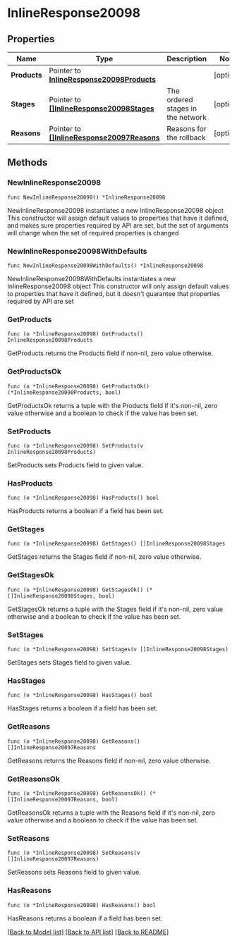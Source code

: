 # InlineResponse20098

## Properties

Name | Type | Description | Notes
------------ | ------------- | ------------- | -------------
**Products** | Pointer to [**InlineResponse20098Products**](InlineResponse20098Products.md) |  | [optional] 
**Stages** | Pointer to [**[]InlineResponse20098Stages**](InlineResponse20098Stages.md) | The ordered stages in the network | [optional] 
**Reasons** | Pointer to [**[]InlineResponse20097Reasons**](InlineResponse20097Reasons.md) | Reasons for the rollback | [optional] 

## Methods

### NewInlineResponse20098

`func NewInlineResponse20098() *InlineResponse20098`

NewInlineResponse20098 instantiates a new InlineResponse20098 object
This constructor will assign default values to properties that have it defined,
and makes sure properties required by API are set, but the set of arguments
will change when the set of required properties is changed

### NewInlineResponse20098WithDefaults

`func NewInlineResponse20098WithDefaults() *InlineResponse20098`

NewInlineResponse20098WithDefaults instantiates a new InlineResponse20098 object
This constructor will only assign default values to properties that have it defined,
but it doesn't guarantee that properties required by API are set

### GetProducts

`func (o *InlineResponse20098) GetProducts() InlineResponse20098Products`

GetProducts returns the Products field if non-nil, zero value otherwise.

### GetProductsOk

`func (o *InlineResponse20098) GetProductsOk() (*InlineResponse20098Products, bool)`

GetProductsOk returns a tuple with the Products field if it's non-nil, zero value otherwise
and a boolean to check if the value has been set.

### SetProducts

`func (o *InlineResponse20098) SetProducts(v InlineResponse20098Products)`

SetProducts sets Products field to given value.

### HasProducts

`func (o *InlineResponse20098) HasProducts() bool`

HasProducts returns a boolean if a field has been set.

### GetStages

`func (o *InlineResponse20098) GetStages() []InlineResponse20098Stages`

GetStages returns the Stages field if non-nil, zero value otherwise.

### GetStagesOk

`func (o *InlineResponse20098) GetStagesOk() (*[]InlineResponse20098Stages, bool)`

GetStagesOk returns a tuple with the Stages field if it's non-nil, zero value otherwise
and a boolean to check if the value has been set.

### SetStages

`func (o *InlineResponse20098) SetStages(v []InlineResponse20098Stages)`

SetStages sets Stages field to given value.

### HasStages

`func (o *InlineResponse20098) HasStages() bool`

HasStages returns a boolean if a field has been set.

### GetReasons

`func (o *InlineResponse20098) GetReasons() []InlineResponse20097Reasons`

GetReasons returns the Reasons field if non-nil, zero value otherwise.

### GetReasonsOk

`func (o *InlineResponse20098) GetReasonsOk() (*[]InlineResponse20097Reasons, bool)`

GetReasonsOk returns a tuple with the Reasons field if it's non-nil, zero value otherwise
and a boolean to check if the value has been set.

### SetReasons

`func (o *InlineResponse20098) SetReasons(v []InlineResponse20097Reasons)`

SetReasons sets Reasons field to given value.

### HasReasons

`func (o *InlineResponse20098) HasReasons() bool`

HasReasons returns a boolean if a field has been set.


[[Back to Model list]](../README.md#documentation-for-models) [[Back to API list]](../README.md#documentation-for-api-endpoints) [[Back to README]](../README.md)


